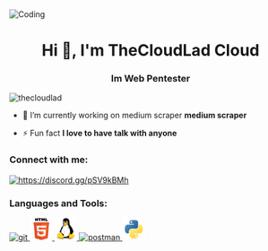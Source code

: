 <img align="center" alt="Coding" width="1920" highat="500" src="https://skunkapetreestands.com/wp-content/uploads/2019/08/Dark-Woods-Banner.jpg">
<h1 align="center">Hi 👋, I'm TheCloudLad Cloud</h1>
<h3 align="center">Im Web Pentester</h3>

<p align="left"> <img src="https://komarev.com/ghpvc/?username=thecloudlad&label=Profile%20views&color=0e75b6&style=flat" alt="thecloudlad" /> </p>

- 🔭 I’m currently working on medium scraper **medium scraper**

- ⚡ Fun fact **I love to have talk with anyone**

<h3 align="left">Connect with me:</h3>
<p align="left">
<a href="https://discord.gg/https://discord.gg/pSV9kBMh" target="blank"><img align="center" src="https://raw.githubusercontent.com/rahuldkjain/github-profile-readme-generator/master/src/images/icons/Social/discord.svg" alt="https://discord.gg/pSV9kBMh" height="30" width="40" /></a>
</p>

<h3 align="left">Languages and Tools:</h3>
<p align="left"> <a href="https://git-scm.com/" target="_blank" rel="noreferrer"> <img src="https://www.vectorlogo.zone/logos/git-scm/git-scm-icon.svg" alt="git" width="40" height="40"/> </a> <a href="https://www.w3.org/html/" target="_blank" rel="noreferrer"> <img src="https://raw.githubusercontent.com/devicons/devicon/master/icons/html5/html5-original-wordmark.svg" alt="html5" width="40" height="40"/> </a> <a href="https://www.linux.org/" target="_blank" rel="noreferrer"> <img src="https://raw.githubusercontent.com/devicons/devicon/master/icons/linux/linux-original.svg" alt="linux" width="40" height="40"/> </a> <a href="https://postman.com" target="_blank" rel="noreferrer"> <img src="https://www.vectorlogo.zone/logos/getpostman/getpostman-icon.svg" alt="postman" width="40" height="40"/> </a> <a href="https://www.python.org" target="_blank" rel="noreferrer"> <img src="https://raw.githubusercontent.com/devicons/devicon/master/icons/python/python-original.svg" alt="python" width="40" height="40"/> 
